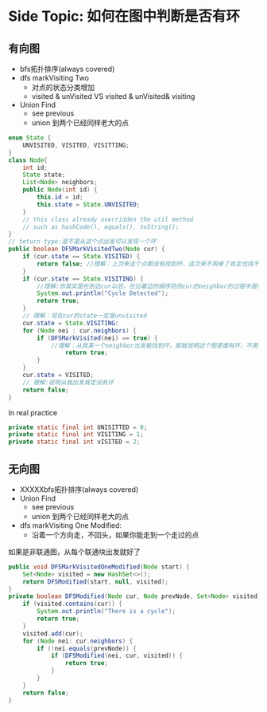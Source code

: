 # Side Topic: 如何在图中判断是否有环

## 有向图

* bfs拓扑排序(always covered)
* dfs markVisiting Two
  * 对点的状态分类增加
  * visited & unVisited  VS visited & unVisited& visiting
* Union Find
  * see previous
  * union 到两个已经同样老大的点



```java
enum State {
    UNVISITED, VISITED, VISITTING;
}
class Node{
    int id;
    State state;
    List<Node> neighbors;
    public Node(int id) {
        this.id = id;
        this.state = State.UNVISITED;
    }
    // this class already overridden the util method 
    // such as hashCode(), equals(), toString();
}
// teturn type:是不是从这个点出发可以发现一个环
public boolean DFSMarkVisitedTwo(Node cur) {
    if (cur.state == State.VISITED) {
        return false; //理解：上次来这个点都没有找到环，这次来不用来了肯定也找不到
    }
    if (cur.state == State.VISITING) {
        //理解:你其实是在到达cur以后，在沿着边的顺序防伪cur的neighbor的过程中居然又回到了cur
        System.out.println("Cycle Detected");
        return true;
    }
    // 理解：现在cur的state一定是unvisited
    cur.state = State.VISITING:
    for (Node nei : cur.neighbors) {
        if (DFSMarkVisited(nei) == true) {
            //理解：从我某一个neighbor出发能找到环，那就说明这个图里面有环，不用再看我的其他neighbor了
                return true;
        }
    }
    cur.state = VISITED;
    // 理解:说明从我出发肯定没有环
    return false;
}
```

In real practice

```java
private static final int UNISITTED = 0;
private static final int VISITING = 1;
private static final int vISITED = 2;
```

## 无向图

* XXXXXbfs拓扑排序(always covered)
* Union Find
  * see previous
  * union 到两个已经同样老大的点
* dfs markVisiting One Modified:
  * 沿着一个方向走，不回头，如果你能走到一个走过的点

如果是非联通图，从每个联通块出发就好了

```java
public void DFSMarkVisitedOneModified(Node start) {
    Set<Node> visited = new HashSet<>();
    return DFSModified(start, null, visited);
}
private boolean DFSModified(Node cur, Node prevNode, Set<Node> visited) {
    if (visited.contains(cur)) {
        System.out.println("There is a cycle");
        return true;
    }
    visited.add(cur);
    for (Node nei: cur.neighbors) {
        if (!nei.equals(prevNode)) {
            if (DFSModified(nei, cur, visited)) {
                return true;
            }
        }
    }
    return false;
}
```



